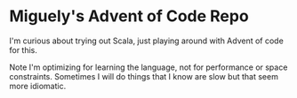 # Miguely's Advent of Code Repo

I'm curious about trying out Scala, just playing around with Advent of code for this.

Note I'm optimizing for learning the language, not for performance or space constraints. Sometimes I will do things that I know are slow but that seem more idiomatic.